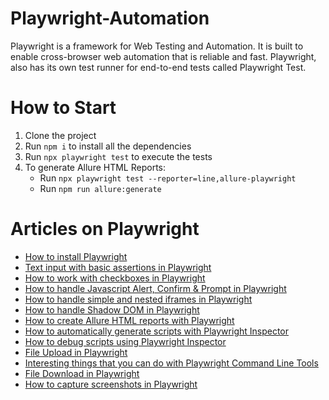 # Playwright-Automation
Playwright is a framework for Web Testing and Automation. It is built to enable cross-browser web automation that is reliable and fast. Playwright, also has its own test runner for end-to-end tests called Playwright Test.

# How to Start
1. Clone the project
2. Run `npm i` to install all the dependencies
3. Run `npx playwright test` to execute the tests
4. To generate Allure HTML Reports:
    - Run `npx playwright test --reporter=line,allure-playwright`
    - Run `npm run allure:generate`
    
# Articles on Playwright
- [How to install Playwright](https://testersdock.com/install-playwright/)
- [Text input with basic assertions in Playwright](https://testersdock.com/text-input-assertion-playwright/)
- [How to work with checkboxes in Playwright](https://testersdock.com/checkbox-playwright/)
- [How to handle Javascript Alert, Confirm & Prompt in Playwright](https://testersdock.com/playwright-javascript-alert-confirm-prompt/)
- [How to handle simple and nested iframes in Playwright](https://testersdock.com/iframes-playwright/)
- [How to handle Shadow DOM in Playwright](https://testersdock.com/playwright-shadow-dom/)
- [How to create Allure HTML reports with Playwright](https://testersdock.com/allure-playwright/)
- [How to automatically generate scripts with Playwright Inspector](https://testersdock.com/generate-scripts-playwright-inspector/)
- [How to debug scripts using Playwright Inspector](https://testersdock.com/debug-scripts-using-playwright-inspector/)
- [File Upload in Playwright](https://testersdock.com/playwright-file-upload/)
- [Interesting things that you can do with Playwright Command Line Tools](https://testersdock.com/playwright-command-line-tools/)
- [File Download in Playwright](https://testersdock.com/playwright-download-file/)
- [How to capture screenshots in Playwright](https://testersdock.com/playwright-screenshot-capture/)
